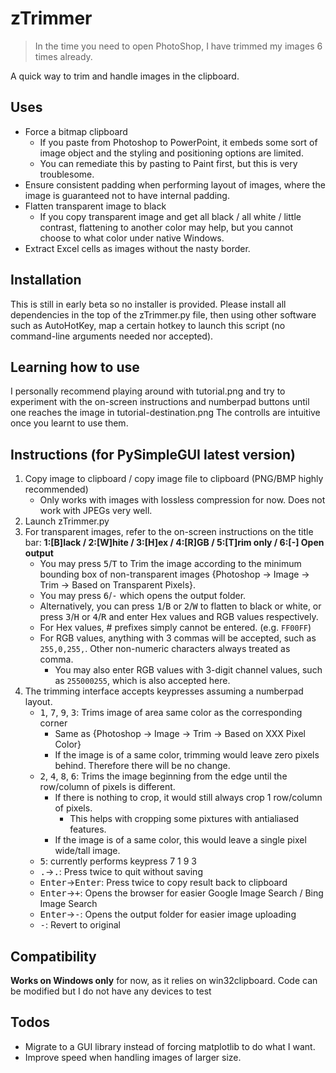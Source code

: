 # zTrimmer

> In the time you need to open PhotoShop, I have trimmed my images 6 times already. 

A quick way to trim and handle images in the clipboard. 

## Uses

- Force a bitmap clipboard 
  - If you paste from Photoshop to PowerPoint, it embeds some sort of image object and the styling and positioning options are limited.
  - You can remediate this by pasting to Paint first, but this is very troublesome. 
- Ensure consistent padding when performing layout of images, where the image is guaranteed not to have internal padding. 
- Flatten transparent image to black
  - If you copy transparent image and get all black / all white / little contrast, flattening to another color may help, but you cannot choose to what color under native Windows.
- Extract Excel cells as images without the nasty border. 

## Installation

This is still in early beta so no installer is provided. Please install all dependencies in the top of the zTrimmer.py file, then using other software such as AutoHotKey, map a certain hotkey to launch this script (no command-line arguments needed nor accepted). 

## Learning how to use

I personally recommend playing around with tutorial.png and try to experiment with the on-screen instructions and numberpad buttons until one reaches the image in tutorial-destination.png
The controlls are intuitive once you learnt to use them. 

## Instructions (for PySimpleGUI latest version)

1. Copy image to clipboard / copy image file to clipboard (PNG/BMP highly recommended)
   - Only works with images with lossless compression for now. Does not work with JPEGs very well. 
2. Launch zTrimmer.py
3. For transparent images, refer to the on-screen instructions on the title bar: **1:[B]lack / 2:[W]hite / 3:[H]ex / 4:[R]GB / 5:[T]rim only / 6:[-] Open output**
   - You may press <kbd>5</kbd>/<kbd>T</kbd> to Trim the image according to the minimum bounding box of non-transparent images {Photoshop -> Image -> Trim -> Based on Transparent Pixels}. 
   - You may press <kbd>6</kbd>/<kbd>-</kbd> which opens the output folder. 
   - Alternatively, you can press <kbd>1</kbd>/<kbd>B</kbd> or <kbd>2</kbd>/<kbd>W</kbd> to flatten to black or white, or press <kbd>3</kbd>/<kbd>H</kbd> or <kbd>4</kbd>/<kbd>R</kbd> and enter Hex values and RGB values respectively. 
   - For Hex values, # prefixes simply cannot be entered. (e.g. ```FF00FF```)
   - For RGB values, anything with 3 commas will be accepted, such as ```255,0,255,```. Other non-numeric characters always treated as comma. 
     - You may also enter RGB values with 3-digit channel values, such as ```255000255```, which is also accepted here. 
4. The trimming interface accepts keypresses assuming a numberpad layout. 
   - <kbd>1</kbd>, <kbd>7</kbd>, <kbd>9</kbd>, <kbd>3</kbd>: Trims image of area same color as the corresponding corner
     - Same as {Photoshop -> Image -> Trim -> Based on XXX Pixel Color}
     - If the image is of a same color, trimming would leave zero pixels behind. Therefore there will be no change. 
   - <kbd>2</kbd>, <kbd>4</kbd>, <kbd>8</kbd>, <kbd>6</kbd>: Trims the image beginning from the edge until the row/column of pixels is different. 
     - If there is nothing to crop, it would still always crop 1 row/column of pixels. 
       - This helps with cropping some pixtures with antialiased features. 
     - If the image is of a same color, this would leave a single pixel wide/tall image. 
   - <kbd>5</kbd>: currently performs keypress 7 1 9 3
   - <kbd>.</kbd>-><kbd>.</kbd>: Press twice to quit without saving
   - <kbd>Enter</kbd>-><kbd>Enter</kbd>: Press twice to copy result back to clipboard
   - <kbd>Enter</kbd>-><kbd>+</kbd>: Opens the browser for easier Google Image Search / Bing Image Search
   - <kbd>Enter</kbd>-><kbd>-</kbd>: Opens the output folder for easier image uploading
   - <kbd>-</kbd>: Revert to original
   

 

## Compatibility 

**Works on Windows only** for now, as it relies on win32clipboard. Code can be modified but I do not have any devices to test

## Todos

- Migrate to a GUI library instead of forcing matplotlib to do what I want. 
- Improve speed when handling images of larger size. 
